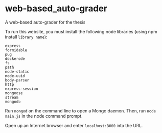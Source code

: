# web-based_auto-grader
A web-based auto-grader for the thesis

To run this website, you must install the following node libraries (using npm install `library name`):
```
express
formidable
pug
dockerode
fs
path
node-static
node-uuid
body-parser
http
express-session
mongoose
stream
mongodb
```
Run `mongod` on the command line to open a Mongo daemon. 
Then, run `node main.js` in the node command prompt.

Open up an Internet browser and enter `localhost:3000` into the URL.

